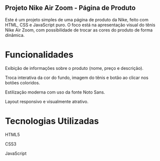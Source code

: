 ## Projeto Nike Air Zoom - Página de Produto

Este é um projeto simples de uma página de produto da Nike, feito com HTML, CSS e JavaScript puro. O foco está na apresentação visual do tênis Nike Air Zoom, com possibilidade de trocar as cores do produto de forma dinâmica.

# Funcionalidades
Exibição de informações sobre o produto (nome, preço e descrição).

Troca interativa da cor do fundo, imagem do tênis e botão ao clicar nos botões coloridos.

Estilização moderna com uso da fonte Noto Sans.

Layout responsivo e visualmente atrativo.

# Tecnologias Utilizadas

HTML5

CSS3

JavaScript